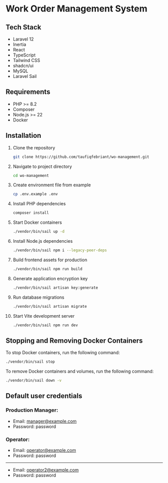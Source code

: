 # Work Order Management System

## Tech Stack

- Laravel 12
- Inertia
- React
- TypeScript
- Tailwind CSS
- shadcn/ui
- MySQL
- Laravel Sail

## Requirements

- PHP >= 8.2
- Composer
- Node.js >= 22
- Docker

## Installation

1. Clone the repository

   ```bash
   git clone https://github.com/taufiqfebriant/wo-management.git
   ```

2. Navigate to project directory

   ```bash
   cd wo-management
   ```

3. Create environment file from example

   ```bash
   cp .env.example .env
   ```

4. Install PHP dependencies

   ```bash
   composer install
   ```

5. Start Docker containers

   ```bash
   ./vendor/bin/sail up -d
   ```

6. Install Node.js dependencies

   ```bash
   ./vendor/bin/sail npm i --legacy-peer-deps
   ```

7. Build frontend assets for production

   ```bash
   ./vendor/bin/sail npm run build
   ```

8. Generate application encryption key

   ```bash
   ./vendor/bin/sail artisan key:generate
   ```

9. Run database migrations

   ```bash
   ./vendor/bin/sail artisan migrate
   ```

10. Start Vite development server

    ```bash
    ./vendor/bin/sail npm run dev
    ```

## Stopping and Removing Docker Containers

To stop Docker containers, run the following command:

```bash
./vendor/bin/sail stop
```

To remove Docker containers and volumes, run the following command:

```bash
./vendor/bin/sail down -v
```

## Default user credentials

### Production Manager:

- Email: manager@example.com
- Password: password

### Operator:

- Email: operator@example.com
- Password: password

---

- Email: operator2@example.com
- Password: password
